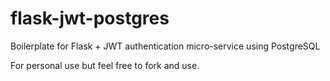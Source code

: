 # flask-jwt-postgres

Boilerplate for Flask + JWT authentication micro-service using PostgreSQL

For personal use but feel free to fork and use.

